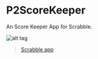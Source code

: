 # P2ScoreKeeper
An Score Keeper App for Scrabble.

![alt tag](http://imgur.com/9gZIYWN)
<blockquote class="imgur-embed-pub" lang="en" data-id="a/QsUMt"><a href="//imgur.com/QsUMt">Scrabble app</a></blockquote>
